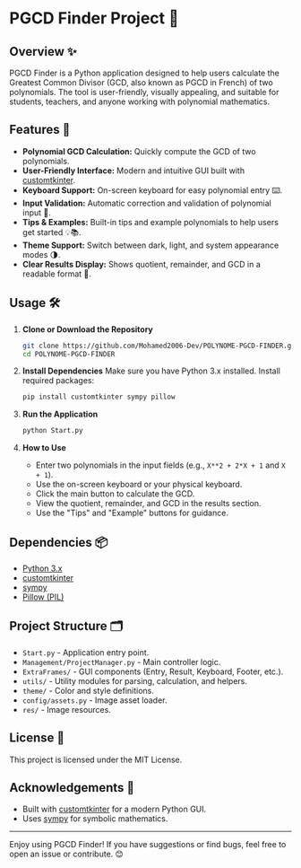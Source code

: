 # PGCD Finder Project 🧮

## Overview ✨

PGCD Finder is a Python application designed to help users calculate the Greatest Common Divisor (GCD, also known as PGCD in French) of two polynomials. The tool is user-friendly, visually appealing, and suitable for students, teachers, and anyone working with polynomial mathematics.

## Features 🚀

- **Polynomial GCD Calculation:** Quickly compute the GCD of two polynomials.
- **User-Friendly Interface:** Modern and intuitive GUI built with [customtkinter](https://github.com/TomSchimansky/CustomTkinter).
- **Keyboard Support:** On-screen keyboard for easy polynomial entry ⌨️.
- **Input Validation:** Automatic correction and validation of polynomial input 🧹.
- **Tips & Examples:** Built-in tips and example polynomials to help users get started 💡📚.
- **Theme Support:** Switch between dark, light, and system appearance modes 🌗.
- **Clear Results Display:** Shows quotient, remainder, and GCD in a readable format 📝.

## Usage 🛠️

1. **Clone or Download the Repository**
   ```bash
   git clone https://github.com/Mohamed2006-Dev/POLYNOME-PGCD-FINDER.git
   cd POLYNOME-PGCD-FINDER
   ```

2. **Install Dependencies**
   Make sure you have Python 3.x installed. Install required packages:
   ```bash
   pip install customtkinter sympy pillow
   ```

3. **Run the Application**
   ```bash
   python Start.py
   ```

4. **How to Use**
   - Enter two polynomials in the input fields (e.g., `X**2 + 2*X + 1` and `X + 1`).
   - Use the on-screen keyboard or your physical keyboard.
   - Click the main button to calculate the GCD.
   - View the quotient, remainder, and GCD in the results section.
   - Use the "Tips" and "Example" buttons for guidance.

## Dependencies 📦

- [Python 3.x](https://www.python.org/)
- [customtkinter](https://github.com/TomSchimansky/CustomTkinter)
- [sympy](https://www.sympy.org/)
- [Pillow (PIL)](https://python-pillow.org/)

## Project Structure 🗂️

- `Start.py` - Application entry point.
- `Management/ProjectManager.py` - Main controller logic.
- `ExtraFrames/` - GUI components (Entry, Result, Keyboard, Footer, etc.).
- `utils/` - Utility modules for parsing, calculation, and helpers.
- `theme/` - Color and style definitions.
- `config/assets.py` - Image asset loader.
- `res/` - Image resources.

## License 📄

This project is licensed under the MIT License.

## Acknowledgements 🙌

- Built with [customtkinter](https://github.com/TomSchimansky/CustomTkinter) for a modern Python GUI.
- Uses [sympy](https://www.sympy.org/) for symbolic mathematics.

---

Enjoy using PGCD Finder! If you have suggestions or find bugs, feel free to open an issue or contribute. 😊
